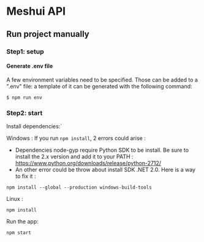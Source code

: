 # Meshui API

## Run project manually

### Step1: setup

#### Generate .env file

A few environment variables need to be specified. Those can be added to a ".env" file: a template of it can be generated with the following command:

```
$ npm run env
```

### Step2: start

Install dependencies:`

Windows :
If you run `npm install`, 2 errors could arise :

- Dependencies node-gyp require Python SDK to be install. Be sure to install the 2.x version and add it to your PATH :
  https://www.python.org/downloads/release/python-2712/
- An other error could be throw about install SDK .NET 2.0. Here is a way to fix it :

```
npm install --global --production windows-build-tools
```

Linux :

```
npm install
```

Run the app:

```
npm start
```
